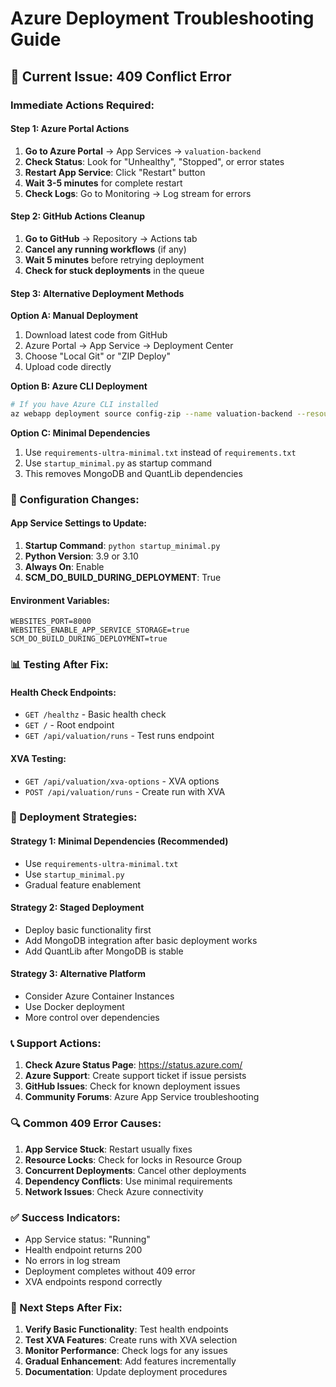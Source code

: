 # Azure Deployment Troubleshooting Guide

## 🚨 Current Issue: 409 Conflict Error

### **Immediate Actions Required:**

#### **Step 1: Azure Portal Actions**
1. **Go to Azure Portal** → App Services → `valuation-backend`
2. **Check Status**: Look for "Unhealthy", "Stopped", or error states
3. **Restart App Service**: Click "Restart" button
4. **Wait 3-5 minutes** for complete restart
5. **Check Logs**: Go to Monitoring → Log stream for errors

#### **Step 2: GitHub Actions Cleanup**
1. **Go to GitHub** → Repository → Actions tab
2. **Cancel any running workflows** (if any)
3. **Wait 5 minutes** before retrying deployment
4. **Check for stuck deployments** in the queue

#### **Step 3: Alternative Deployment Methods**

**Option A: Manual Deployment**
1. Download latest code from GitHub
2. Azure Portal → App Service → Deployment Center
3. Choose "Local Git" or "ZIP Deploy"
4. Upload code directly

**Option B: Azure CLI Deployment**
```bash
# If you have Azure CLI installed
az webapp deployment source config-zip --name valuation-backend --resource-group your-resource-group --src your-code.zip
```

**Option C: Minimal Dependencies**
1. Use `requirements-ultra-minimal.txt` instead of `requirements.txt`
2. Use `startup_minimal.py` as startup command
3. This removes MongoDB and QuantLib dependencies

### **🔧 Configuration Changes:**

#### **App Service Settings to Update:**
1. **Startup Command**: `python startup_minimal.py`
2. **Python Version**: 3.9 or 3.10
3. **Always On**: Enable
4. **SCM_DO_BUILD_DURING_DEPLOYMENT**: True

#### **Environment Variables:**
```
WEBSITES_PORT=8000
WEBSITES_ENABLE_APP_SERVICE_STORAGE=true
SCM_DO_BUILD_DURING_DEPLOYMENT=true
```

### **📊 Testing After Fix:**

#### **Health Check Endpoints:**
- `GET /healthz` - Basic health check
- `GET /` - Root endpoint
- `GET /api/valuation/runs` - Test runs endpoint

#### **XVA Testing:**
- `GET /api/valuation/xva-options` - XVA options
- `POST /api/valuation/runs` - Create run with XVA

### **🚀 Deployment Strategies:**

#### **Strategy 1: Minimal Dependencies (Recommended)**
- Use `requirements-ultra-minimal.txt`
- Use `startup_minimal.py`
- Gradual feature enablement

#### **Strategy 2: Staged Deployment**
- Deploy basic functionality first
- Add MongoDB integration after basic deployment works
- Add QuantLib after MongoDB is stable

#### **Strategy 3: Alternative Platform**
- Consider Azure Container Instances
- Use Docker deployment
- More control over dependencies

### **📞 Support Actions:**

1. **Check Azure Status Page**: https://status.azure.com/
2. **Azure Support**: Create support ticket if issue persists
3. **GitHub Issues**: Check for known deployment issues
4. **Community Forums**: Azure App Service troubleshooting

### **🔍 Common 409 Error Causes:**

1. **App Service Stuck**: Restart usually fixes
2. **Resource Locks**: Check for locks in Resource Group
3. **Concurrent Deployments**: Cancel other deployments
4. **Dependency Conflicts**: Use minimal requirements
5. **Network Issues**: Check Azure connectivity

### **✅ Success Indicators:**

- App Service status: "Running"
- Health endpoint returns 200
- No errors in log stream
- Deployment completes without 409 error
- XVA endpoints respond correctly

### **🔄 Next Steps After Fix:**

1. **Verify Basic Functionality**: Test health endpoints
2. **Test XVA Features**: Create runs with XVA selection
3. **Monitor Performance**: Check logs for any issues
4. **Gradual Enhancement**: Add features incrementally
5. **Documentation**: Update deployment procedures
